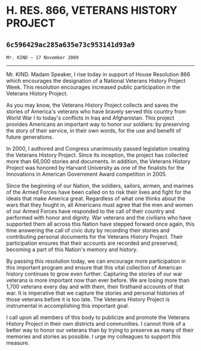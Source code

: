 # H. RES. 866, VETERANS HISTORY PROJECT
## `6c596429ac285a635e73c953141d93a9`
`Mr. KIND — 17 November 2009`

---


Mr. KIND. Madam Speaker, I rise today in support of House Resolution 
866 which encourages the designation of a National Veterans History 
Project Week. This resolution encourages increased public participation 
in the Veterans History Project.

As you may know, the Veterans History Project collects and saves the 
stories of America's veterans who have bravely served this country from 
World War I to today's conflicts in Iraq and Afghanistan. This project 
provides Americans an important way to honor our soldiers: by 
preserving the story of their service, in their own words, for the use 
and benefit of future generations.

In 2000, I authored and Congress unanimously passed legislation 
creating the Veterans History Project. Since its inception, the project 
has collected more than 66,000 stories and documents. In addition, the 
Veterans History Project was honored by Harvard University as one of 
the finalists for the Innovations in American Government Award 
competition in 2005.

Since the beginning of our Nation, the soldiers, sailors, airmen, and 
marines of the Armed Forces have been called on to risk their lives and 
fight for the ideals that make America great. Regardless of what one 
thinks about the wars that they fought in, all Americans must agree 
that the men and women of our Armed Forces have responded to the call 
of their country and performed with honor and dignity. War veterans and 
the civilians who have supported them all across this Nation have 
stepped forward once again, this time answering the call of civic duty 
by recording their stories and contributing personal documents for the 
Veterans History Project. Their participation ensures that their 
accounts are recorded and preserved, becoming a part of this Nation's 
memory and history.

By passing this resolution today, we can encourage more participation 
in this important program and ensure that this vital collection of 
American history continues to grow even further. Capturing the stories 
of our war veterans is more important now than ever before. We are 
losing more than 1,700 veterans every day and with them, their 
firsthand accounts of that war. It is imperative that we capture the 
stories and personal histories of those veterans before it is too late. 
The Veterans History Project is instrumental in accomplishing this 
important goal.

I call upon all members of this body to publicize and promote the 
Veterans History Project in their own districts and communities. I 
cannot think of a better way to honor our veterans than by trying to 
preserve as many of their memories and stories as possible. I urge my 
colleagues to support this measure.
